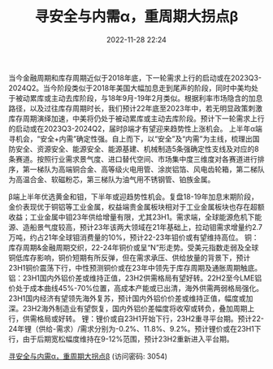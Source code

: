 ﻿---
title: 寻安全与内需α，重周期大拐点β
date: 2022-11-28 22:24
tags:
- 有色钢铁行业
updated: 
---

当今金融周期和库存周期近似于2018年底，下一轮需求上行的启动或在2023Q3-2024Q2。当今阶段类似于2018年美国大幅加息走到尾声的阶段，同时中美均处于被动累库或主动去库阶段，与18年9月-19年2月类似。根据利率市场隐含的加息路径，以及过往库存周期时长，我们预计22年底至2023年中，若无明显政策刺激库存周期演绎加速，中美将仍处于被动累库或主动去库阶段。预计下一轮需求上行的启动或在2023Q3-2024Q2，届时β端才有望迎来趋势性上涨机会。
上半年α端寻机会，“安全+内需”确定性强。自上而下，以“安全”及“内需”为主线，梳理出国防安全、资源安全、能源安全、能源基建、机械制造5条强确定性支线及对应的8条赛道。按照行业需求景气度、进口替代空间、市场集中度三维度对各赛道进行排序，第一梯队为高端铜合金、高等级火电用管、涂炭铝箔、风电齿轮箱，第二梯队为高温合金、软磁粉芯，第三梯队为油气用不锈钢管、铂族金属。
<!-- more -->
β端上半年优选黄金和钼，下半年或迎趋势性机会。复盘18-19年加息末期阶段，金价表现优于铜铝等工业金属，权益端贵金属板块相对于工业金属板块也存在超额收益；工业金属中钼23年供给增量有限，尤其23H1。需求端，全球能源危机下能源、造船景气度较高，预计23年该两大领域在21年基础上，拉动钼需求增量约2.7万吨，约占21年全球钼消费量的10%，预计22-23年钼价或有望维持高位。
铜：库存周期&金融周期交织，22-24年铜价或呈“N”形走势。受美元指数走弱及全球铜低库存影响，铜价短期有所反弹，但在需求承压、供给放量的背景下，预计23H1铜价震荡下行，中性预测铜价或在23年中领先于库存周期及通胀周期触底。
铝：23H1国内外铝价差或维持正值，23H2供需格局有望好转。22H2至今LME铝价处于成本曲线45%-70%位置，高成本产能或已出清，海外供需两弱格局强化。23H1国内经济有望领先海外复苏，预计国内外铝价价差或维持正值，幅度或加深。23H2海外制造业有望恢复，国内外铝价差幅度将收窄或转负，叠加周期上行，供需格局或好转。
锂：锂价或自23H1开始下行，23H2重寻平台期。预计22-24年锂（供给-需求）/需求分别为-0.2%、11.8%、9.2%。预计锂价或在23H1下行，由于后期宽松幅度维持在9-12%范围，预计23H2重新进入平台期。

[寻安全与内需α，重周期大拐点β](https://url12.ctfile.com/f/3948612-735512399-e34f76?p=3054)
(访问密码: 3054)


